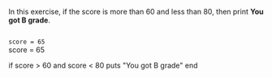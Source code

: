 In this exercise, if the
score is more than 60
and
less than 80, then print
**You got B grade**.



<Editor lang="ruby" type="exercise">
<code>
score = 65
</code>

<solution>
score = 65

if score > 60 and score < 80
  puts "You got B grade"
end
</solution>
</Editor>